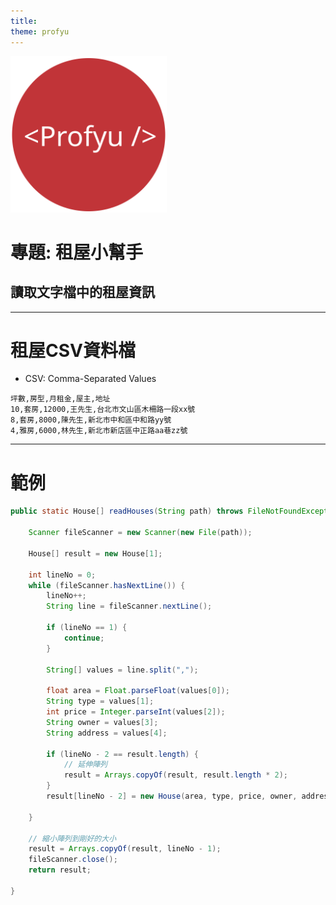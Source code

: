 ```yaml
---
title:  
theme: profyu
---
```


<!-- .slide: data-background="assets/background.png" -->
<img style='border:none;background:none;box-shadow:none;' src='assets/logo.svg' width="250"/>

# 專題: 租屋小幫手
## 讀取文字檔中的租屋資訊

---

# 租屋CSV資料檔

* CSV: Comma-Separated Values

```csv
坪數,房型,月租金,屋主,地址
10,套房,12000,王先生,台北市文山區木柵路一段xx號
8,套房,8000,陳先生,新北市中和區中和路yy號
4,雅房,6000,林先生,新北市新店區中正路aa巷zz號
``` 

---

# 範例

```java
public static House[] readHouses(String path) throws FileNotFoundException {

    Scanner fileScanner = new Scanner(new File(path));

    House[] result = new House[1];

    int lineNo = 0;
    while (fileScanner.hasNextLine()) {
        lineNo++;
        String line = fileScanner.nextLine();

        if (lineNo == 1) {
            continue;
        }

        String[] values = line.split(",");

        float area = Float.parseFloat(values[0]);
        String type = values[1];
        int price = Integer.parseInt(values[2]);
        String owner = values[3];
        String address = values[4];

        if (lineNo - 2 == result.length) {
            // 延伸陣列
            result = Arrays.copyOf(result, result.length * 2);
        }
        result[lineNo - 2] = new House(area, type, price, owner, address);

    }

    // 縮小陣列到剛好的大小
    result = Arrays.copyOf(result, lineNo - 1);
    fileScanner.close();
    return result;

}
```